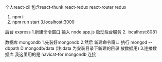 个人react-cli
包含react-thunk react-redux  react-router redux 
1. npm i
2. npm run start
3.localhost:3000

后台  express
1.新建命令窗口 输入 node app.js  启动后台服务
2. localhost:8081

数据库 mongondb
1.先装好mongondb
2.然后 新建命令窗口  执行 mongod --dbpath D:mongodb/data   (注:data 为安装目录下新建的目录 放数据用)
3.连接数据库 我这里用的是 navicat-for mongondb 连接
